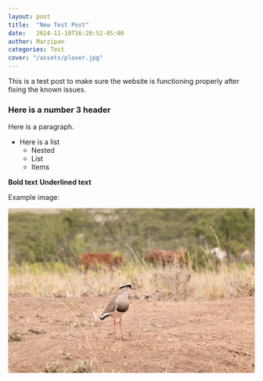 ```yaml
---
layout: post
title:  "New Test Post"
date:   2024-11-10T16:20:52-05:00
author: Marzipan
categories: Test
cover: "/assets/plover.jpg"
---
```


This is a test post to make sure the website is functioning properly after fixing the known issues.

### Here is a number 3 header

Here is a paragraph.
* Here is a list
  * Nested
  * List
  * Items

**Bold text**
__Underlined text__

Example image:

![Plover](/images/DSC_0023.JPG)